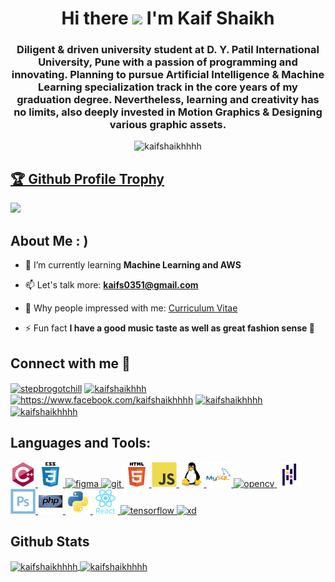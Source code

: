 <h1 align="center"> Hi there <img src="https://user-images.githubusercontent.com/67305606/156887920-8a095d04-0f19-4180-9d20-c37d9066dd49.gif" width=35px> I'm Kaif Shaikh</h1>


<h3 align="center">Diligent & driven university student at D. Y. Patil International University, Pune with a passion of programming and innovating. Planning to pursue Artificial Intelligence & Machine Learning specialization track in the core years of my graduation degree. Nevertheless, learning and creativity has no limits, also deeply invested in Motion Graphics & Designing various graphic assets.</h3>

<p align="center"> <img src="https://komarev.com/ghpvc/?username=kaifshaikhhhh&label=Profile%20views&color=0e75b6&style=flat" alt="kaifshaikhhhh" /> </p>

<a href="https://github.com/ryo-ma/github-profile-trophy"><h2>🏆 Github Profile Trophy</h2></a>
<a href="https://github.com/ryo-ma/github-profile-trophy">
  <img width=800 src="https://github-profile-trophy.vercel.app/?username=kaifshaikhhhh&column=8&theme=onestar&no-frame=true&no-bg=true">
</a>

## About Me : )

- 🌱 I’m currently learning **Machine Learning and AWS**

- 📫 Let's talk more: **kaifs0351@gmail.com**

- 📄 Why people impressed with me: [Curriculum Vitae](https://app.flowcv.com/resume-feedback/ljV-B6QgRyvIzxJG1n8sO)

- ⚡ Fun fact **I have a good music taste as well as great fashion sense 👀**

## Connect with me 🔗
<p align="left">
<a href="https://twitter.com/stepbrogotchill" target="blank"><img align="center" src="https://raw.githubusercontent.com/rahuldkjain/github-profile-readme-generator/master/src/images/icons/Social/twitter.svg" alt="stepbrogotchill" height="30" width="40" /></a>
<a href="https://linkedin.com/in/kaifshaikhhh" target="blank"><img align="center" src="https://raw.githubusercontent.com/rahuldkjain/github-profile-readme-generator/master/src/images/icons/Social/linked-in-alt.svg" alt="kaifshaikhhh" height="30" width="40" /></a>
<a href="https://fb.com/https://www.facebook.com/kaifshaikhhhh" target="blank"><img align="center" src="https://raw.githubusercontent.com/rahuldkjain/github-profile-readme-generator/master/src/images/icons/Social/facebook.svg" alt="https://www.facebook.com/kaifshaikhhhh" height="30" width="40" /></a>
<a href="https://instagram.com/kaifshaikhhhh" target="blank"><img align="center" src="https://raw.githubusercontent.com/rahuldkjain/github-profile-readme-generator/master/src/images/icons/Social/instagram.svg" alt="kaifshaikhhhh" height="30" width="40" /></a>
<a href="https://www.codechef.com/users/kaifshaikhhhh" target="blank"><img align="center" src="https://cdn.jsdelivr.net/npm/simple-icons@3.1.0/icons/codechef.svg" alt="kaifshaikhhhh" height="30" width="40" /></a>
</p>

## Languages and Tools:
<p align="left"> <a href="https://www.w3schools.com/cpp/" target="_blank" rel="noreferrer"> <img src="https://raw.githubusercontent.com/devicons/devicon/master/icons/cplusplus/cplusplus-original.svg" alt="cplusplus" width="40" height="40"/> </a> <a href="https://www.w3schools.com/css/" target="_blank" rel="noreferrer"> <img src="https://raw.githubusercontent.com/devicons/devicon/master/icons/css3/css3-original-wordmark.svg" alt="css3" width="40" height="40"/> </a> <a href="https://www.figma.com/" target="_blank" rel="noreferrer"> <img src="https://www.vectorlogo.zone/logos/figma/figma-icon.svg" alt="figma" width="40" height="40"/> </a> <a href="https://git-scm.com/" target="_blank" rel="noreferrer"> <img src="https://www.vectorlogo.zone/logos/git-scm/git-scm-icon.svg" alt="git" width="40" height="40"/> </a> <a href="https://www.w3.org/html/" target="_blank" rel="noreferrer"> <img src="https://raw.githubusercontent.com/devicons/devicon/master/icons/html5/html5-original-wordmark.svg" alt="html5" width="40" height="40"/> </a> <a href="https://developer.mozilla.org/en-US/docs/Web/JavaScript" target="_blank" rel="noreferrer"> <img src="https://raw.githubusercontent.com/devicons/devicon/master/icons/javascript/javascript-original.svg" alt="javascript" width="40" height="40"/> </a> <a href="https://www.linux.org/" target="_blank" rel="noreferrer"> <img src="https://raw.githubusercontent.com/devicons/devicon/master/icons/linux/linux-original.svg" alt="linux" width="40" height="40"/> </a> <a href="https://www.mysql.com/" target="_blank" rel="noreferrer"> <img src="https://raw.githubusercontent.com/devicons/devicon/master/icons/mysql/mysql-original-wordmark.svg" alt="mysql" width="40" height="40"/> </a> <a href="https://opencv.org/" target="_blank" rel="noreferrer"> <img src="https://www.vectorlogo.zone/logos/opencv/opencv-icon.svg" alt="opencv" width="40" height="40"/> </a> <a href="https://pandas.pydata.org/" target="_blank" rel="noreferrer"> <img src="https://raw.githubusercontent.com/devicons/devicon/2ae2a900d2f041da66e950e4d48052658d850630/icons/pandas/pandas-original.svg" alt="pandas" width="40" height="40"/> </a> <a href="https://www.photoshop.com/en" target="_blank" rel="noreferrer"> <img src="https://raw.githubusercontent.com/devicons/devicon/master/icons/photoshop/photoshop-line.svg" alt="photoshop" width="40" height="40"/> </a> <a href="https://www.php.net" target="_blank" rel="noreferrer"> <img src="https://raw.githubusercontent.com/devicons/devicon/master/icons/php/php-original.svg" alt="php" width="40" height="40"/> </a> <a href="https://www.python.org" target="_blank" rel="noreferrer"> <img src="https://raw.githubusercontent.com/devicons/devicon/master/icons/python/python-original.svg" alt="python" width="40" height="40"/> </a> <a href="https://reactjs.org/" target="_blank" rel="noreferrer"> <img src="https://raw.githubusercontent.com/devicons/devicon/master/icons/react/react-original-wordmark.svg" alt="react" width="40" height="40"/> </a> <a href="https://www.tensorflow.org" target="_blank" rel="noreferrer"> <img src="https://www.vectorlogo.zone/logos/tensorflow/tensorflow-icon.svg" alt="tensorflow" width="40" height="40"/> </a> <a href="https://www.adobe.com/products/xd.html" target="_blank" rel="noreferrer"> <img src="https://cdn.worldvectorlogo.com/logos/adobe-xd.svg" alt="xd" width="40" height="40"/> </a> </p>

## Github Stats

<a href="https://github.com/kaifshaikhhhh">
  <img align="center" src="https://github-readme-stats.vercel.app/api/top-langs?username=kaifshaikhhhh&layout=compact&theme=dark&&langs_count=8" alt="kaifshaikhhhh" />
</a>
<a href="https://github.com/kaifshaikhhhh">
  <img align="center" src="https://github-readme-stats.vercel.app/api?username=kaifshaikhhhh&theme=dark" alt="kaifshaikhhhh">
</a>
